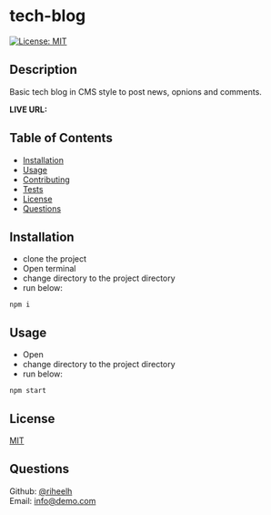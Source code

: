 # tech-blog
[![License: MIT](https://img.shields.io/badge/License-MIT-yellow.svg)](https://opensource.org/licenses/MIT)

## Description  
Basic tech blog in CMS style to post news, opnions and comments.

**LIVE URL:**

## Table of Contents

- [Installation](#Installation)<br>
- [Usage](#Usage)<br>
- [Contributing](#Contributing)<br>
- [Tests](#Tests)<br>
- [License](#License)<br>
- [Questions](#Questions)


## Installation  
- clone the project
- Open terminal
- change directory to the project directory
- run below: <br>
```
npm i
```


## Usage 
- Open
- change directory to the project directory
- run below: <br>
```
npm start
```
## License

[MIT](https://opensource.org/licenses/MIT)


## Questions
Github: [@riheelh](www.github.com/riheelh) <br>
Email: info@demo.com